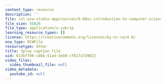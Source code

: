```yaml
---
content_type: resource
description: ''
file: /ol-ocw-studio-app/courses/6-00sc-introduction-to-computer-science-and-programming-spring-2011/613bf709c8bb51ad3eb0cf617a739022_miw2CiKp1r0.srt
file_size: 55026
file_type: application/x-subrip
learning_resource_types: []
license: https://creativecommons.org/licenses/by-nc-sa/4.0/
ocw_type: OCWFile
resourcetype: Other
title: 3play caption file
uid: 613bf709-c8bb-51ad-3eb0-cf617a739022
video_files:
  video_thumbnail_file: null
video_metadata:
  youtube_id: null
---
```

